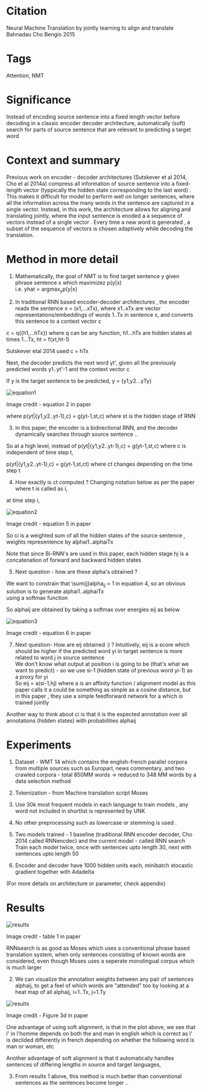 # Citation  

Neural Machine Translation by jointly learning to align and translate
Bahnadau Cho Bengio 2015


# Tags  

Attention, NMT

# Significance

Instead of encoding source sentence into a fixed length vector before decoding in a classic encoder decoder architecture, 
automatically (soft) search for parts of source sentence that are relevant to predicting a target word 

# Context and summary  

Previous work on encoder - decoder architectures (Sutskever et al 2014, Cho et al 2014a) compress all information 
of source sentence into a fixed-length vector (typpically the hidden state corresponding to the last word) .
This makes it difficult for model to perform well on longer sentences, where all the information across the many words in the sentence
are captured in a single vector. 
Instead, in this work, the architecture allows for aligning and translating jointly, where the input sentence 
is enoded a a sequence of vectors instead of a single vector . Every time  a new word is generated , a subset of the 
sequence of vectors is chosen adaptively while decoding the translation.  





# Method in more detail

1)  Mathematically, the goal of NMT is to find target sentence y given phrase sentence x which maximizez p(y|x)  
i.e. yhat = argmax<sub>y</sub>p(y|x)  

2) In traditional RNN based encoder-decoder architectures , the encoder reads the sentence x = (x1,...xTx),
where x1..xTx are vector representations/embeddings of words 1..Tx in sentence x, and converts this sentence to a context vector c

c = q({h1,...hTx}) where q can be any function, h1...hTx are hidden states at times 1...Tx, ht = f(xt,ht-1)  

Sutskever etal 2014 used c = hTx   

Next, the decoder predicts the next word yt', given all the previously predicted words y1..yt'-1 and the context vector c  

If y is the target sentence to be predicted, y = (y1,y2...yTy)


![equation1](bahnadauattention_pic1.png "Image Credit Equation 2 in paper") 

Image credit - equation 2 in paper  


where p(yt|{y1,y2..yt-1},c) = g(yt-1,st,c) where st is the hidden stage of RNN      



3) In this paper, the encoder is a bidirectional RNN, and the decoder dynamically searches through source sentence ..

So at a high level, instead of p(yt|{y1,y2..yt-1},c) = g(yt-1,st,c) where c is independent of time step t,

p(yt|{y1,y2..yt-1},c) = g(yt-1,st,ct) where ct changes depending on the time step t   

4) How exactly is ct computed ? Changing notation below as per the paper where t is called as i,

at time step i, 

![equation2](bahnadauattention_pic2.png "Image Credit Equation 5 in paper")    

Image credit - equation 5 in paper 

So ci is a weighted sum of all the hidden states of the source sentence , weights representence by alphai1..alphaiTx  

Note that since Bi-RNN's are used in this paper, each hidden stage hj is a concatenation of forward and backward hidden states  

5) Next question - how are these alpha's obtained ? 

We want to constrain that \sum{j}alpha<sub>ij</sub> = 1 in equation 4, so an obvious solution is to generate alphai1..alphaiTx  
using a softmax function 

So alphaij are obtained by taking a softmax over energies eij as below  

![equation3](bahnadauattention_pic3.png "Image Credit Equation 6 in paper")   

Image credit - equation 6 in paper  

7) Next question- How are eij obtained :) ? Intuitively, eij is a score which should be higher if the predicted word yi in target sentence is more related to word j in source sentence  
We don't know what output at position i is going to be (that's what we want to predict) - so we use si-1 (hidden state of previous word yi-1) as a proxy for yi  
So eij = a(si-1,hj)  where a is an affinity function / alignment model as this paper calls it
a could be something as simple as a cosine distance, but in this paper , they 
use a simple feedforward network for a which is trained jointly  

Another way to think about ci is that it is the expected annotation over all annotations  (hidden states) with probabilities alphaij  
 



# Experiments

1) Dataset - WMT 14 which contains the english-french parallel corpora from multiple sources such as Europarl, news commentary, 
and two crawled corpora - total 850MM words -> reduced to 348 MM words by a data selection method   

2) Tokenization - from Machine translation script Moses  

3) Use 30k most frequent models in each language to train models , any word not included in shortlist is represented by UNK

4) No other preprocessing such as lowercase or stemming is used . 

5) Two models trained - 1 baseline (traditional RNN encoder decoder, Cho 2014 called RNNencdec) and the current model - called RNN search  
Train each model twice, once with sentences upto length 30, next with sentences upto length 50  

6) Encoder and decoder have 1000 hidden units each, minibatch stocastic gradient together with Adadelta  


(For more details on architecture or parameter, check appendix)


# Results   

![results](bahnadauattention_pic4.png "Image Credit Table 1 in paper")  

Image credit - table 1 in paper 

RNNsearch is as good as Moses which uses a conventional phrase based translation system, when only sentences 
consisting of known words are considered, even though Moses uses a seperate monolingual corpus which is much larger  




2) We can visualize the annotation weights between any pair of sentences alphaij, to get a feel of which words are "attended" too
by looking at a heat map of all alphaij, i=1..Tx, j=1.Ty     

![results](bahnadauattention_pic5.png "Image Credit Figure 3d in paper")   


Image credit - Figure 3d in paper

One advantage of using soft alignment, is that in the plot above, we see that l' in l'homme depends on both the and man in english
which is correct as l' is declided differently in french depending on whether the following word is man or woman, etc  

Another advantage of soft alignment is that it automatically handles sentences of differing lengths in source and target languages,  


3) From results 1 above, this method is much better than conventional sentences as the sentences become longer .. 

